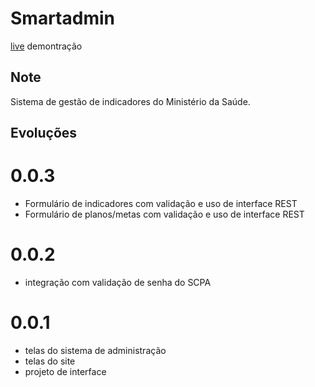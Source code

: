 # Smartadmin

[live](http://indicadores.demas.saude.gov) demontração

## Note
Sistema de gestão de indicadores do Ministério da Saúde.

## Evoluções

# 0.0.3
  * Formulário de indicadores com validação e uso de interface REST
  * Formulário de planos/metas com validação e uso de interface REST

# 0.0.2
  * integração com validação de senha do SCPA

# 0.0.1
  * telas do sistema de administração
  * telas do site
  * projeto de interface
